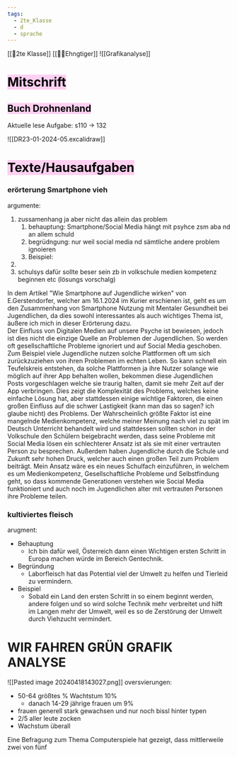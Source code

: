 ```yaml
---
tags:
  - 2te_Klasse
  - d
  - sprache
---
```


[[🥲2te Klasse]]
[[😶‍🌫️Ehngtiger]]
![[Grafikanalyse]]
# <mark style="background: #FFB8EBA6;">Mitschrift</mark>

## <mark style="background: #FFB8EBA6;">Buch Drohnenland</mark>

Aktuelle lese Aufgabe: s110 → 132

![[DR23-01-2024-05.excalidraw]]

# <mark style="background: #FFB8EBA6;">Texte/Hausaufgaben</mark>
### erörterung Smartphone vieh

argumente:

1. zussamenhang ja aber nicht das allein das problem
	1. behauptung: Smartphone/Social Media hängt mit psyhce zsm aba nd an allem schuld
	2. begrüdngung: nur weil social media nd sämtliche andere problem ignoieren
	3. Beispiel: 
2. 
3. schulsys dafür sollte beser sein zb in volkschule medien kompetenz beginnen etc (lösungs vorschalg)

In dem Artikel "Wie Smartphone auf Jugendliche wirken" von E.Gerstendorfer, welcher am 16.1.2024 im Kurier erschienen ist, geht es um den Zusammenhang von Smartphone Nutzung mit Mentaler Gesundheit bei Jugendlichen, da dies sowohl interessantes als auch wichtiges Thema ist, äußere ich mich in dieser Erörterung dazu.  
Der Einfluss von Digitalen Medien auf unsere Psyche ist bewiesen, jedoch ist dies nicht die einzige Quelle an Problemen der Jugendlichen. So werden oft gesellschaftliche Probleme ignoriert und auf Social Media geschoben. Zum Beispiel viele Jugendliche nutzen solche Plattformen oft um sich zurückzuziehen von ihren Problemen im echten Leben. So kann schnell ein Teufelskreis entstehen, da solche Plattformen ja ihre Nutzer solange wie möglich auf ihrer App behalten wollen, bekommen diese Jugendlichen Posts vorgeschlagen welche sie traurig halten, damit sie mehr Zeit auf der App verbringen.
Dies zeigt die Komplexität des Problems, welches keine einfache Lösung hat, aber stattdessen einige wichtige Faktoren, die einen großen Einfluss auf die schwer Lastigkeit (kann man das so sagen? ich glaube nicht) des Problems. Der Wahrscheinlich größte Faktor ist eine mangelnde Medienkompetenz, welche meiner Meinung nach viel zu spät im Deutsch Unterricht behandelt wird und  stattdessen sollten schon in der Volkschule den Schülern beigebracht werden, dass seine Probleme mit Social Media lösen ein schlechterer Ansatz ist als sie mit einer vertrauten Person zu besprechen. Außerdem haben Jugendliche durch die Schule und Zukunft sehr hohen Druck, welcher auch einen großen Teil zum Problem beiträgt. 
Mein Ansatz wäre es ein neues Schulfach einzuführen, in welchem es um Medienkompetenz, Gesellschaftliche Probleme und Selbstfindung geht, so dass kommende Generationen verstehen wie Social Media funktioniert und auch noch im Jugendlichen alter mit vertrauten Personen ihre Probleme teilen.    



### kultiviertes fleisch

arugment:

- Behauptung
	- Ich bin dafür weil, Österreich dann einen Wichtigen ersten Schritt in Europa machen würde im Bereich Gentechnik.
- Begründung
	- Laborfleisch hat das Potential viel der Umwelt zu helfen und Tierleid zu vermindern. 
- Beispiel
	- Sobald ein Land den ersten Schritt in so einem beginnt werden, andere folgen und so wird solche Technik mehr verbreitet und hilft im Langen mehr der Umwelt, weil es so de Zerstörung der Umwelt durch Viehzucht vermindert.

# WIR FAHREN GRÜN GRAFIK ANALYSE 

![[Pasted image 20240418143027.png]]
oversvierungen:
- 50-64 größtes % Wachtstum 10%
	- danach 14-29 jährige frauen um 9%
- frauen generell stark gewachsen und nur noch bissl hinter typen 
- 2/5 aller leute zocken
- Wachstum überall

Eine Befragung zum Thema Computerspiele hat gezeigt, dass mittlerweile zwei von fünf 